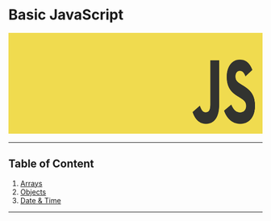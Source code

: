# Basic JavaScript 
<img src="./images/JavaScript.png" height="200">

---
## Table of Content
1. [Arrays](./content/arrays.md)
1. [Objects](./content/objects.md)
1. [Date & Time](./content/date-time.md)
---